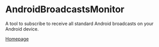 AndroidBroadcastsMonitor
========================

A tool to subscribe to receive all standard Android broadcasts on your Android device.

[Homepage](https://viliuskraujutis.github.com/AndroidBroadcastsMonitor)

